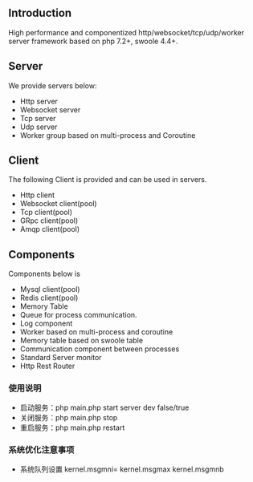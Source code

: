 ## Introduction
High performance and componentized http/websocket/tcp/udp/worker server framework based on php 7.2+, swoole 4.4+.

## Server
We provide servers below:
- Http server
- Websocket server
- Tcp server
- Udp server
- Worker group based on multi-process and Coroutine

## Client
The following Client is provided and can be used in servers.
- Http client
- Websocket client(pool)
- Tcp client(pool)
- GRpc client(pool)
- Amqp client(pool)

## Components
Components below is 
- Mysql client(pool)
- Redis client(pool)
- Memory Table
- Queue for process communication.
- Log component
- Worker based on multi-process and coroutine
- Memory table based on swoole table
- Communication component between processes
- Standard Server monitor
- Http Rest Router

### 使用说明
- 启动服务：php main.php start server dev false/true
- 关闭服务：php main.php stop
- 重启服务：php main.php restart

### 系统优化注意事项
- 系统队列设置
    kernel.msgmni=
    kernel.msgmax
    kernel.msgmnb
    
